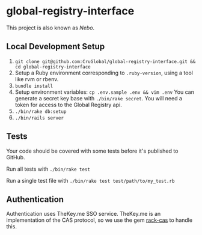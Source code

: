 # global-registry-interface

This project is also known as *Nebo*.

## Local Development Setup

1. `git clone git@github.com:CruGlobal/global-registry-interface.git && cd global-registry-interface`
2. Setup a Ruby environment corresponding to `.ruby-version`, using a tool like rvm or rbenv.
3. `bundle install`
4. Setup environment variables: `cp .env.sample .env && vim .env` You can generate a secret key base with `./bin/rake secret`. You will need a token for access to the Global Registry api.
5. `./bin/rake db:setup`
6. `./bin/rails server`

## Tests

Your code should be covered with some tests before it's published to GitHub.

Run all tests with `./bin/rake test`

Run a single test file with `./bin/rake test test/path/to/my_test.rb`

## Authentication

Authentication uses TheKey.me SSO service. TheKey.me is an implementation of the CAS protocol, so we use the gem [rack-cas](https://github.com/biola/rack-cas/) to handle this.
